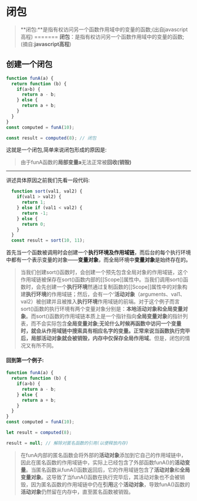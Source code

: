 # 闭包
> **闭包:**是指有权访问另一个函数作用域中的变量的函数;(出自javascript高程)
=======
> **闭包**：是指有权访问另一个函数作用域中的变量的函数;(摘自:**javascript高程**)


## 创建一个闭包
```js
function funA(a) {
  return function (b) {
    if(a>b) {
      return a - b;
    } else {
      return a + b;
    }
  }
}
const computed = funA(10);

const result = computed(8); // 闭包
```
这就是一个闭包,简单来说闭包形成的原因是:
> 由于funA函数的**局部变量a**无法正常被**回收(销毁)**
---
讲述具体原因之前我们先看一段代码:
```js
  function sort(val1, val2) {
    if(val1 > val2) {
      return 1;
    } else if (val1 < val2) {
      return -1;
    } else {
      return 0;
    }
  }
  const result = sort(10, 11);
```
首先当一个函数被调用时会创建一个**执行环境及作用域链**，而后台的每个执行环境中都有一个表示变量的对象——**变量对象**，而全局环境中**变量对象**是始终存在的。
> 当我们创建sort()函数时，会创建一个预先包含全局对象的作用域链，这个作用域链被保存在sort()函数内部的[[Scope]]属性中。当我们调用sort()函数时，会先创建一个**执行环境**然通过复制函数的[[Scope]]属性中的对象构建**执行环境**的作用域链；然后，会有一个‘**活动对象**（arguments、val1、val2）被创建并且被推入**执行环境**作用域链的前端。对于这个例子而言sort()函数的执行环境有两个变量对象分别是：**本地活动对象和全局变量对象**。而sort()函数的作用域链本质上是一个指针指向**全局变量对象**的指针列表，而不会实际包含**全局变量对象**;**无论什么时候再函数中访问一个变量时，就会从作用域链中搜索具有相应名字的变量。正常来说当函数执行完毕后，局部活动对象就会被销毁，内存中仅保存全局作用域**。但是，闭包的情况又有所不同。

#### 回到第一个例子:
```js
function funA(a) {
  return function (b) {
    if(a>b) {
      return a - b;
    } else {
      return a + b;
    }
  }
}
const computed = funA(10);

let result = computed(8);

result = null; // 解除对匿名函数的引用(以便释放内存)
```
> 在funA内部的匿名函数会将外部的**活动对象**添加到它自己的作用域链中，因此在匿名函数的作用域链中，实际上已经包含了外部函数funA()的**活动变量**。当匿名函数从funA()函数返回后，它的作用域链包含了**活动对象**和**全局变量对象**。这导致了当funA()函数在执行完毕后，其活动对象也不会被销毁，因为匿名函数的作用域链中仍在**引用**这个**活动对象**，导致funA()函数的**活动对象**仍然留在内存中，直至匿名函数被销毁。

